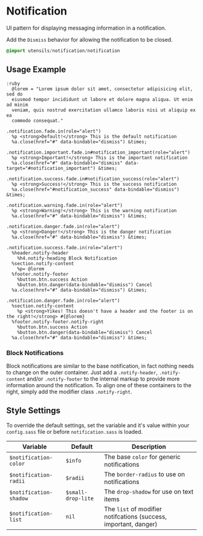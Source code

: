
# Notification
UI pattern for displaying messaging information in a notification.

Add the `Dismiss` behavior for allowing the notification to be closed.

```sass
@import utensils/notification/notification
```

## Usage Example

<!--~ markup/notification.html.haml -->
```haml
:ruby
  @lorem = "Lorem ipsum dolor sit amet, consectetur adipisicing elit, sed do
  eiusmod tempor incididunt ut labore et dolore magna aliqua. Ut enim ad minim
  veniam, quis nostrud exercitation ullamco laboris nisi ut aliquip ex ea
  commodo consequat."

.notification.fade.in(role="alert")
  %p <strong>Default!</strong> This is the default notification
  %a.close(href="#" data-bindable="dismiss") &times;

.notification.important.fade.in#notification_important(role="alert")
  %p <strong>Important!</strong> This is the important notification
  %a.close(href="#" data-bindable="dismiss" data-target="#notification_important") &times;

.notification.success.fade.in#notification_success(role="alert")
  %p <strong>Success!</strong> This is the success notification
  %a.close(href="#notification_success" data-bindable="dismiss") &times;

.notification.warning.fade.in(role="alert")
  %p <strong>Warning!</strong> This is the warning notification
  %a.close(href="#" data-bindable="dismiss") &times;

.notification.danger.fade.in(role="alert")
  %p <strong>Danger!</strong> This is the danger notification
  %a.close(href="#" data-bindable="dismiss") &times;

.notification.success.fade.in(role="alert")
  %header.notify-header
    %h4.notify-heading Block Notification
  %section.notify-content
    %p= @lorem
  %footer.notify-footer
    %button.btn.success Action
    %button.btn.danger(data-bindable="dismiss") Cancel
  %a.close(href="#" data-bindable="dismiss") &times;

.notification.danger.fade.in(role="alert")
  %section.notify-content
    %p <strong>Yikes! This doesn't have a header and the footer is on the right!</strong> #{@lorem}
  %footer.notify-footer.notify-right
    %button.btn.success Action
    %button.btn.danger(data-bindable="dismiss") Cancel
  %a.close(href="#" data-bindable="dismiss") &times;
```
<!-- end -->

### Block Notifications
Block notifications are similar to the base notification, in fact
nothing needs to change on the outer container. Just add a
`.notify-header`, `.notify-content` and/or `.notify-footer` to the
internal markup to provide more information around the notification. To
align one of these containers to the right, simply add the modifier
class `.notify-right`.


## Style Settings
To override the default settings, set the variable and it's value within
your `config.sass` file or before `notification.sass` is loaded.

Variable               | Default            | Description
---------------------- | ------------------ | -------------------------------------------
`$notification-color`  | `$info`            | The base `color` for generic notifications
`$notification-radii`  | `$radii`           | The `border-radius` to use on notifications
`$notification-shadow` | `$small-drop-lite` | The `drop-shadow` for use on text items
`$notification-list`   | `nil`              | The `list` of modifier notifcations (success, important, danger)

